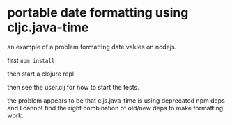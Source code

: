 # portable date formatting using cljc.java-time 

an example of a problem formatting date values on nodejs.

first `npm install`

then start a clojure repl

then see the user.clj for how to start the tests.



the problem appears to be that cljs.java-time is using deprecated npm deps 
and I cannot find the right combination of old/new deps to make formatting work.